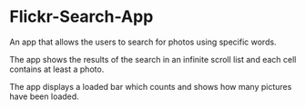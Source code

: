# Flickr-Search-App

An app that allows the users to search for photos using specific words.

The app shows the results of the search in an infinite scroll list and each cell contains at least a photo.

The app displays a loaded bar which counts and shows how many pictures have been loaded.
